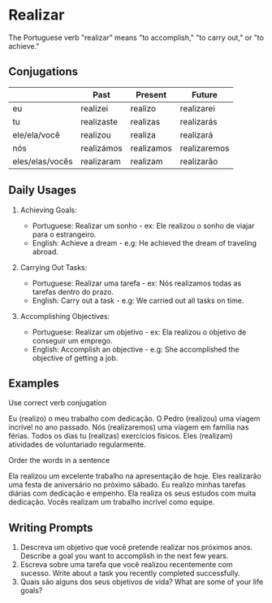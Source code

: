 # Realizar

The Portuguese verb "realizar" means "to accomplish," "to carry out," or "to achieve."

## Conjugations

|                 | Past       | Present    | Future       |
| --------------- | ---------- | ---------- | ------------ |
| eu              | realizei   | realizo    | realizarei   |
| tu              | realizaste | realizas   | realizarás   |
| ele/ela/você    | realizou   | realiza    | realizará    |
| nós             | realizámos | realizamos | realizaremos |
| eles/elas/vocês | realizaram | realizam   | realizarão   |

## Daily Usages

1. Achieving Goals:

   - Portuguese: Realizar um sonho - ex: Ele realizou o sonho de viajar para o estrangeiro.
   - English: Achieve a dream - e.g: He achieved the dream of traveling abroad.

2. Carrying Out Tasks:

   - Portuguese: Realizar uma tarefa - ex: Nós realizamos todas as tarefas dentro do prazo.
   - English: Carry out a task - e.g: We carried out all tasks on time.

3. Accomplishing Objectives:

   - Portuguese: Realizar um objetivo - ex: Ela realizou o objetivo de conseguir um emprego.
   - English: Accomplish an objective - e.g: She accomplished the objective of getting a job.

## Examples

Use correct verb conjugation

Eu (realizo) o meu trabalho com dedicação.
O Pedro (realizou) uma viagem incrível no ano passado.
Nós (realizaremos) uma viagem em família nas férias.
Todos os dias tu (realizas) exercícios físicos.
Eles (realizam) atividades de voluntariado regularmente.

Order the words in a sentence

Ela realizou um excelente trabalho na apresentação de hoje.
Eles realizarão uma festa de aniversário no próximo sábado.
Eu realizo minhas tarefas diárias com dedicação e empenho.
Ela realiza os seus estudos com muita dedicação.
Vocês realizam um trabalho incrível como equipe.

## Writing Prompts

1. Descreva um objetivo que você pretende realizar nos próximos anos. Describe a goal you want to accomplish in the next few years.
2. Escreva sobre uma tarefa que você realizou recentemente com sucesso. Write about a task you recently completed successfully.
3. Quais são alguns dos seus objetivos de vida? What are some of your life goals?
